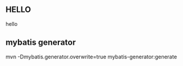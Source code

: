 ## HELLO
hello

## mybatis generator
mvn -Dmybatis.generator.overwrite=true mybatis-generator:generate

